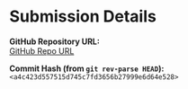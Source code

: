 # Submission Details

**GitHub Repository URL:**  
[ GitHub Repo URL ](https://github.com/aadityas024/CS-322M_Aaditya_Pratap_Shahi_230102124)

**Commit Hash (from `git rev-parse HEAD`):**  
`<a4c423d557515d745c7fd3656b27999e6d64e528>`
